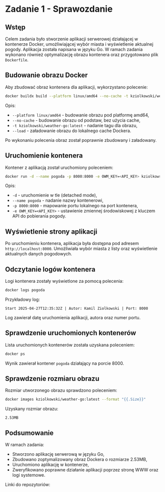 
# Zadanie 1 - Sprawozdanie

## Wstęp
Celem zadania było stworzenie aplikacji serwerowej działającej w kontenerze Docker, umożliwiającej wybór miasta
i wyświetlenie aktualnej pogody. Aplikacja została napisana w języku Go. W ramach zadania wykonano również
optymalizację obrazu kontenera oraz przygotowano plik `Dockerfile`.

## Budowanie obrazu Docker

Aby zbudować obraz kontenera dla aplikacji, wykorzystano polecenie:

```bash
docker buildx build --platform linux/amd64 --no-cache -t kziolkowski/weather-go:latest --load .
```

Opis:
- `--platform linux/amd64` - budowanie obrazu pod platformę amd64,
- `--no-cache` - budowanie obrazu od podstaw, bez użycia cache,
- `-t kziolkowski/weather-go:latest` - nadanie tagu dla obrazu,
- `--load` - załadowanie obrazu do lokalnego cache Dockera.

Po wykonaniu polecenia obraz został poprawnie zbudowany i załadowany.

## Uruchomienie kontenera

Kontener z aplikacją został uruchomiony poleceniem:

```bash
docker run -d --name pogoda -p 8000:8000 -e OWM_KEY=<API_KEY> kziolkowski/weather-go:latest
```

Opis:
- `-d` - uruchomienie w tle (detached mode),
- `--name pogoda` - nadanie nazwy kontenerowi,
- `-p 8000:8000` - mapowanie portu lokalnego na port kontenera,
- `-e OWM_KEY=<API_KEY>` - ustawienie zmiennej środowiskowej z kluczem API do pobierania pogody.

## Wyświetlenie strony aplikacji

Po uruchomieniu kontenera, aplikacja była dostępna pod adresem `http://localhost:8000`. 
Umożliwiała wybór miasta z listy oraz wyświetlenie aktualnych danych pogodowych.


## Odczytanie logów kontenera

Logi kontenera zostały wyświetlone za pomocą polecenia:

```bash
docker logs pogoda
```

Przykładowy log:
```
Start 2025-04-27T12:35:32Z | Autor: Kamil Ziolkowski | Port: 8000
```

Log zawierał datę uruchomienia aplikacji, autora oraz numer portu.

## Sprawdzenie uruchomionych kontenerów

Lista uruchomionych kontenerów została uzyskana poleceniem:

```bash
docker ps
```

Wynik zawierał kontener `pogoda` działający na porcie 8000.

## Sprawdzenie rozmiaru obrazu

Rozmiar utworzonego obrazu sprawdzono poleceniem:

```bash
docker images kziolkowski/weather-go:latest --format "{{.Size}}"
```

Uzyskany rozmiar obrazu:
```
2.53MB
```

## Podsumowanie

W ramach zadania:
- Stworzono aplikację serwerową w języku Go,
- Zbudowano zoptymalizowany obraz Dockera o rozmiarze 2.53MB,
- Uruchomiono aplikację w kontenerze,
- Zweryfikowano poprawne działanie aplikacji poprzez stronę WWW oraz logi systemowe.

Linki do repozytoriów:


